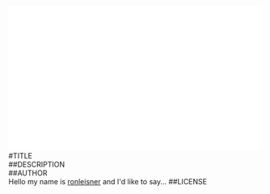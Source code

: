 ![image](screenshot.png)  
#TITLE  
##DESCRIPTION  
##AUTHOR  
Hello my name is [ronleisner](https://github.com/ronleisner) and I'd like to say... 
##LICENSE  
